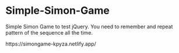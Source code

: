 # Simple-Simon-Game
Simple Simon Game to test jQuery. You need to remember and repeat pattern of the sequence all the time.
<p> https://simongame-kpyza.netlify.app/ </p>

